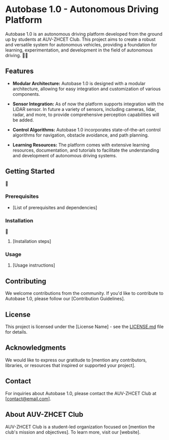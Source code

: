 # Autobase 1.0 - Autonomous Driving Platform

Autobase 1.0 is an autonomous driving platform developed from the ground up by students at AUV-ZHCET Club. This project aims to create a robust and versatile system for autonomous vehicles, providing a foundation for learning, experimentation, and development in the field of autonomous driving. :teacher:

## Features

- **Modular Architecture:** Autobase 1.0 is designed with a modular architecture, allowing for easy integration and customization of various components.
  
- **Sensor Integration:** As of now the platform supports integration with the LiDAR sensor. In future a variety of sensors, including cameras, lidar, radar, and more, to provide comprehensive perception capabilities will be added.

- **Control Algorithms:** Autobase 1.0 incorporates state-of-the-art control algorithms for navigation, obstacle avoidance, and path planning.

- **Learning Resources:** The platform comes with extensive learning resources, documentation, and tutorials to facilitate the understanding and development of autonomous driving systems.

## Getting Started
:construction:

### Prerequisites

- [List of prerequisites and dependencies]

### Installation
:construction:
1. [Installation steps]

### Usage

1. [Usage instructions]

## Contributing

We welcome contributions from the community. If you'd like to contribute to Autobase 1.0, please follow our [Contribution Guidelines].

## License

This project is licensed under the [License Name] - see the [LICENSE.md](LICENSE.md) file for details.

## Acknowledgments

We would like to express our gratitude to [mention any contributors, libraries, or resources that inspired or supported your project].

## Contact

For inquiries about Autobase 1.0, please contact the AUV-ZHCET Club at [contact@email.com].

## About AUV-ZHCET Club

AUV-ZHCET Club is a student-led organization focused on [mention the club's mission and objectives]. To learn more, visit our [website].

